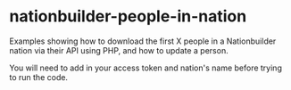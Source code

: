 # nationbuilder-people-in-nation

Examples showing how to download the first X people in a Nationbuilder nation via their API using PHP, and how to update a person.

You will need to add in your access token and nation's name before trying to run the code.
